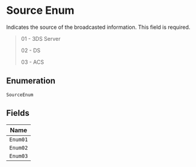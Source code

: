 
# Source Enum

Indicates the source of the broadcasted information. This field is required.

> 01 - 3DS Server
> 
> 02 - DS
> 
> 03 - ACS

## Enumeration

`SourceEnum`

## Fields

| Name |
|  --- |
| `Enum01` |
| `Enum02` |
| `Enum03` |

